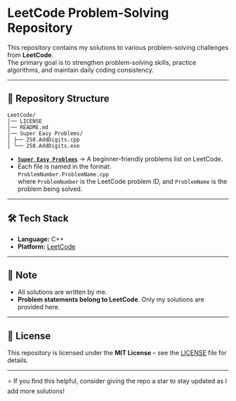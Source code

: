 # LeetCode Problem-Solving Repository  

This repository contains my solutions to various problem-solving challenges from **LeetCode**.  
The primary goal is to strengthen problem-solving skills, practice algorithms, and maintain daily coding consistency.  

---

## 📂 Repository Structure  

```
LeetCode/
│── LICENSE
│── README.md
│── Super Easy Problems/
│ ├── 258.AddDigits.cpp
│ └── 258.AddDigits.exe
```

- [**`Super Easy Problems`**](https://leetcode.com/problem-list/prshgx6i/) → A beginner-friendly problems list on LeetCode.
- Each file is named in the format:  
  `ProblemNumber.ProblemName.cpp`  
  where `ProblemNumber` is the LeetCode problem ID, and `ProblemName` is the problem being solved.  

---

## 🛠️ Tech Stack  

- **Language:** C++  
- **Platform:** [LeetCode](https://leetcode.com/)  

---

## 📌 Note  

- All solutions are written by me.  
- **Problem statements belong to LeetCode**. Only my solutions are provided here.  

---

## 📜 License  

This repository is licensed under the **MIT License** – see the [LICENSE](./LICENSE) file for details.  

---

⭐ If you find this helpful, consider giving the repo a star to stay updated as I add more solutions!  